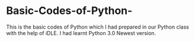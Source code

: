 # Basic-Codes-of-Python-
This is the basic codes of Python which I had prepared in our Python class with the help of iDLE. I had learnt Python 3.0 Newest version. 
